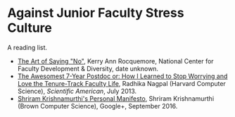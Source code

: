 # Against Junior Faculty Stress Culture

A reading list.

  * [The Art of Saying "No"](http://www.facultydiversity.org/?page=MM_ArtofSayingNo), Kerry Ann Rocquemore, National Center for Faculty Development & Diversity, date unknown.
  * [The Awesomest 7-Year Postdoc or: How I Learned to Stop Worrying and Love the Tenure-Track Faculty Life](https://blogs.scientificamerican.com/guest-blog/the-awesomest-7-year-postdoc-or-how-i-learned-to-stop-worrying-and-love-the-tenure-track-faculty-life/), Radhika Nagpal (Harvard Computer Science), _Scientific American_, July 2013.
  * [Shriram Krishnamurthi's Personal Manifesto](https://plus.google.com/+ShriramKrishnamurthi/posts/AF24ykaQYXw?sfc=true), Shriram Krishnamurthi (Brown Computer Science), Google+, September 2016.
